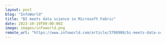 ```yaml
---
layout: post
blog: "InfoWorld"
title: "BI meets data science in Microsoft Fabric"
date: 2023-10-19T09:00:00Z
image: images/infoworld.png
remote_url: "https://www.infoworld.com/article/3708988/bi-meets-data-science-in-microsoft-fabric.html#tk.rss_applicationdevelopment"
---
```

